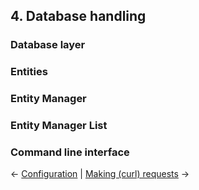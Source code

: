 ## 4. Database handling
### Database layer
### Entities
### Entity Manager
### Entity Manager List
### Command line interface

&larr; [Configuration](https://github.com/HenrivantSant/henri/blob/master/Docs/Configuration.md#3-configuration) | [Making (curl) requests](https://github.com/HenrivantSant/henri/blob/master/Docs/Making-Requests.md#5-making-curl-requests) &rarr;